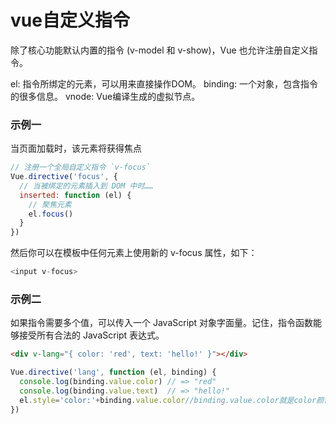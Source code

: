 # vue自定义指令
除了核心功能默认内置的指令 (v-model 和 v-show)，Vue 也允许注册自定义指令。

el: 指令所绑定的元素，可以用来直接操作DOM。
binding: 一个对象，包含指令的很多信息。
vnode: Vue编译生成的虚拟节点。

### 示例一
当页面加载时，该元素将获得焦点
``` javascript
// 注册一个全局自定义指令 `v-focus`
Vue.directive('focus', {
  // 当被绑定的元素插入到 DOM 中时……
  inserted: function (el) {
    // 聚焦元素
    el.focus()
  }
})
```

然后你可以在模板中任何元素上使用新的 v-focus 属性，如下：
``` javascript
<input v-focus>
```

### 示例二

如果指令需要多个值，可以传入一个 JavaScript 对象字面量。记住，指令函数能够接受所有合法的 JavaScript 表达式。
``` html
<div v-lang="{ color: 'red', text: 'hello!' }"></div>
```

``` javascript
Vue.directive('lang', function (el, binding) {
  console.log(binding.value.color) // => "red"
  console.log(binding.value.text)  // => "hello!"
  el.style='color:'+binding.value.color//binding.value.color就是color颜色red。
})
```




